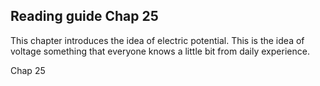 ## Reading guide Chap 25

This chapter introduces the idea of electric potential. This is the idea of  voltage something that everyone knows a little bit from daily experience. 

<stop-note title="Read Knight 4ed" icon="stopnoteicons:book-icon">
<span slot="message">Chap 25</span>
</stop-note>


